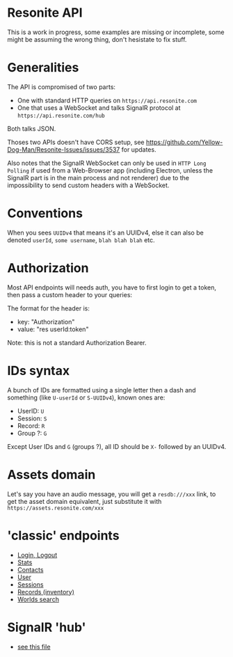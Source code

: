 # Resonite API

This is a work in progress, some examples are missing or incomplete, some might be assuming the wrong thing, don't hesistate to fix stuff.

# Generalities

The API is compromised of two parts:

- One with standard HTTP queries on `https://api.resonite.com`
- One that uses a WebSocket and talks SignalR protocol at `https://api.resonite.com/hub`

Both talks JSON.

Thoses two APIs doesn't have CORS setup, see https://github.com/Yellow-Dog-Man/Resonite-Issues/issues/3537 for updates.

Also notes that the SignalR WebSocket can only be used in `HTTP Long Polling` if used from a Web-Browser app (including Electron, unless the SignalR part is in the main process and not renderer) due to the impossibility to send custom headers with a WebSocket.

# Conventions

When you sees `UUIDv4` that means it's an UUIDv4, else it can also be denoted `userId`, `some username`, `blah blah blah` etc.

# Authorization

Most API endpoints will needs auth, you have to first login to get a token, then pass a custom header to your queries:

The format for the header is:
- key: "Authorization"
- value: "res userId:token"

Note: this is not a standard Authorization Bearer.

# IDs syntax

A bunch of IDs are formatted using a single letter then a dash and something (like `U-userId` or `S-UUIDv4`), known ones are:
- UserID: `U`
- Session: `S`
- Record: `R`
- Group ?: `G`

Except User IDs and `G` (groups ?), all ID should be `X-` followed by an UUIDv4.

# Assets domain

Let's say you have an audio message, you will get a `resdb:///xxx` link, to get the asset domain equivalent, just substitute it with `https://assets.resonite.com/xxx`

# 'classic' endpoints

- [Login, Logout](auth.md)
- [Stats](stats.md)
- [Contacts](contacts.md)
- [User](user.md)
- [Sessions](sessions.md)
- [Records (inventory)](records.md)
- [Worlds search](worlds.md)

# SignalR 'hub'
- [see this file](signalr-hub.md)
